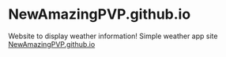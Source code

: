 # NewAmazingPVP.github.io
Website to display weather information!
Simple weather app site 
[NewAmazingPVP.github.io](https://newamazingpvp.github.io)
